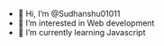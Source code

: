 - 👋 Hi, I’m @Sudhanshu01011
- 👀 I’m interested in Web development 
- 🌱 I’m currently learning Javascript 

<!---
Sudhanshu01011/Sudhanshu01011 is a ✨ special ✨ repository because its `README.md` (this file) appears on your GitHub profile.
You can click the Preview link to take a look at your changes.
--->

